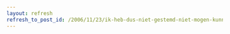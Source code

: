 ```yaml
---
layout: refresh
refresh_to_post_id: /2006/11/23/ik-heb-dus-niet-gestemd-niet-mogen-kunnen-stemmen-is-ook-kut
---
```

